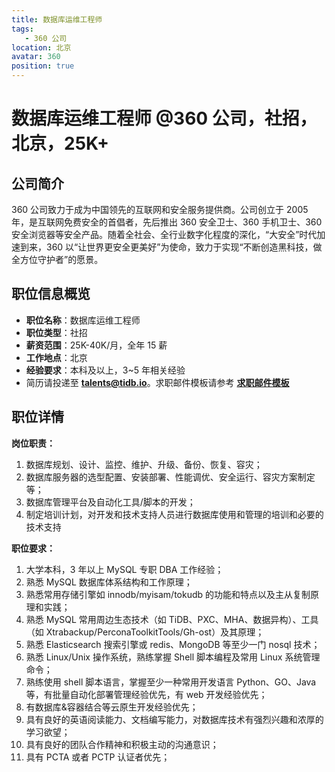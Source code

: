 ```yaml
---
title: 数据库运维工程师
tags:
   - 360 公司
location: 北京
avatar: 360
position: true
---
```


# 数据库运维工程师 @360 公司，社招，北京，25K+

## 公司简介

360 公司致力于成为中国领先的互联网和安全服务提供商。公司创立于 2005 年，是互联网免费安全的首倡者，先后推出 360 安全卫士、360 手机卫士、360 安全浏览器等安全产品。随着全社会、全行业数字化程度的深化，“大安全”时代加速到来，360 以“让世界更安全更美好”为使命，致力于实现“不断创造黑科技，做全方位守护者”的愿景。

## 职位信息概览

- **职位名称**：数据库运维工程师
- **职位类型**：社招
- **薪资范围**：25K-40K/月，全年 15 薪
- **工作地点**：北京
- **经验要求**：本科及以上，3~5 年相关经验
- 简历请投递至 <a mailto="talents@tidb.io">**talents@tidb.io**</a>。求职邮件模板请参考 **[求职邮件模板](https://asktug.com/t/topic/62932)**

## 职位详情

**岗位职责：**

1. 数据库规划、设计、监控、维护、升级、备份、恢复、容灾；
2. 数据库服务器的选型配置、安装部署、性能调优、安全运行、容灾方案制定等；
3. 数据库管理平台及自动化工具/脚本的开发；
4. 制定培训计划，对开发和技术支持人员进行数据库使用和管理的培训和必要的技术支持

**职位要求：**

1. 大学本科，3 年以上 MySQL 专职 DBA 工作经验；
2. 熟悉 MySQL 数据库体系结构和工作原理；
3. 熟悉常用存储引擎如 innodb/myisam/tokudb 的功能和特点以及主从复制原理和实践；
4. 熟悉 MySQL 常用周边生态技术（如 TiDB、PXC、MHA、数据异构）、工具（如 Xtrabackup/PerconaToolkitTools/Gh-ost）及其原理；
5. 熟悉 Elasticsearch 搜索引擎或 redis、MongoDB 等至少一门 nosql 技术；
6. 熟悉 Linux/Unix 操作系统，熟练掌握 Shell 脚本编程及常用 Linux 系统管理命令；
7. 熟练使用 shell 脚本语言，掌握至少一种常用开发语言 Python、GO、Java 等，有批量自动化部署管理经验优先，有 web 开发经验优先；
8. 有数据库&容器结合等云原生开发经验优先；
9. 具有良好的英语阅读能力、文档编写能力，对数据库技术有强烈兴趣和浓厚的学习欲望；
10. 具有良好的团队合作精神和积极主动的沟通意识；
11. 具有 PCTA 或者 PCTP 认证者优先；
